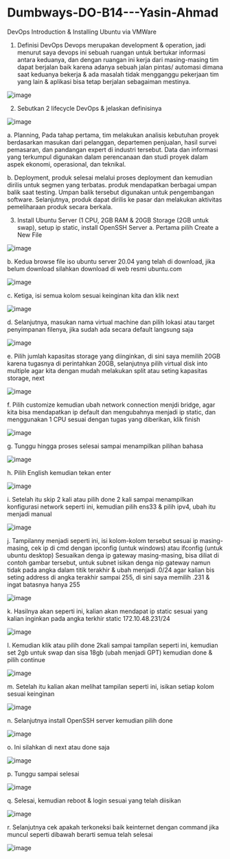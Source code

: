 # Dumbways-DO-B14---Yasin-Ahmad
DevOps Introduction & Installing Ubuntu via VMWare
1.	Definisi DevOps
Devops merupakan development & operation, jadi menurut saya devops ini sebuah ruangan untuk bertukar informasi antara keduanya, dan dengan ruangan ini kerja dari masing-masing tim dapat berjalan baik karena adanya sebuah jalan pintas/ automasi dimana saat keduanya bekerja & ada masalah tidak mengganggu pekerjaan tim yang lain & aplikasi bisa tetap berjalan sebagaiman mestinya. 

![image](https://user-images.githubusercontent.com/117638290/202674253-5122e87f-1252-4fb8-9974-17959a2ae281.png)

2.	Sebutkan 2 lifecycle DevOps & jelaskan definisinya

![image](https://user-images.githubusercontent.com/117638290/202674351-a0abda51-f114-4b62-b6f7-433ab3e9a937.png)

a.	Planning, Pada tahap pertama, tim melakukan analisis kebutuhan proyek berdasarkan masukan dari pelanggan, departemen penjualan, hasil survei pemasaran, dan pandangan expert di industri tersebut. Data dan informasi yang terkumpul digunakan dalam perencanaan dan studi proyek dalam aspek ekonomi, operasional, dan teknikal.

b.	Deployment, produk selesai melalui proses deployment dan kemudian dirilis untuk segmen yang terbatas. produk mendapatkan berbagai umpan balik saat testing. Umpan balik tersebut digunakan untuk pengembangan software. Selanjutnya, produk dapat dirilis ke pasar dan melakukan aktivitas pemeliharaan produk secara berkala.

3.	Install Ubuntu Server (1 CPU, 2GB RAM & 20GB Storage (2GB untuk swap), setup ip static, install OpenSSH Server
a.	Pertama pilih Create a New File

![image](https://user-images.githubusercontent.com/117638290/202674682-e9eae350-3db7-4eeb-85cd-a6a3fbb357ce.png)

b.	Kedua browse file iso ubuntu server 20.04 yang telah di download, jika belum download silahkan download di web resmi ubuntu.com

![image](https://user-images.githubusercontent.com/117638290/202674730-9bcb40a5-6e70-49a9-aac8-e907702470f4.png)

c.	Ketiga, isi semua kolom sesuai keinginan kita dan klik next

![image](https://user-images.githubusercontent.com/117638290/202674775-d98fe8d4-7cf1-4fa2-a931-80e6a27a7abb.png)

d.	Selanjutnya, masukan nama virtual machine dan pilih lokasi atau target penyimpanan filenya, jika sudah ada secara default langsung saja

![image](https://user-images.githubusercontent.com/117638290/202674806-ac759438-c597-4705-8d23-6ba7cfea3bb9.png)

e.	Pilih jumlah kapasitas storage yang diinginkan, di sini saya memilih 20GB karena tugasnya di perintahkan 20GB, selanjutnya pilih virtual disk into multiple agar kita dengan mudah melakukan split atau seting kapasitas storage, next

![image](https://user-images.githubusercontent.com/117638290/202674829-339b514e-a318-4a33-a574-efc355e7f676.png)

f.	Pilih customize kemudian ubah network connection menjdi bridge, agar kita bisa mendapatkan ip default dan mengubahnya menjadi ip static, dan menggunakan 1 CPU sesuai dengan tugas yang diberikan, klik finish

![image](https://user-images.githubusercontent.com/117638290/202674869-5233b37d-b8ed-4a56-877b-b3f35d533f8f.png)

g.	Tunggu hingga proses selesai sampai menampilkan pilihan bahasa

![image](https://user-images.githubusercontent.com/117638290/202674906-15c1ea9a-e424-4a10-8ff8-7e9f943051d0.png)

h.	Pilih English kemudian tekan enter

![image](https://user-images.githubusercontent.com/117638290/202674938-46c027c5-ba46-4d3a-875f-2e71193c780b.png)

i.	Setelah itu skip 2 kali atau pilih done 2 kali sampai menampilkan konfigurasi network seperti ini, kemudian pilih ens33 & pilih ipv4, ubah itu menjadi manual

![image](https://user-images.githubusercontent.com/117638290/202674999-5b993670-6e73-45d9-8e93-d730655e165d.png)

j.	Tampilanny menjadi seperti ini, isi kolom-kolom tersebut sesuai ip masing-masing, cek ip di cmd dengan ipconfig (untuk windows) atau ifconfig (untuk ubuntu desktop) Sesuaikan denga ip gateway masing-masing, bisa diliat di contoh gambar tersebut, untuk subnet isikan denga nip gateway namun tidak pada angka dalam titik terakhir & ubah menjadi .0/24 agar kalian bis seting address di angka terakhir sampai 255, di sini saya memilih .231 & ingat batasnya hanya 255

![image](https://user-images.githubusercontent.com/117638290/202675018-8fc49817-6bdf-446b-8538-5dcbcda1d0bd.png)

k.	Hasilnya akan seperti ini, kalian akan mendapat ip static sesuai yang kalian inginkan pada angka terkhir static 172.10.48.231/24

![image](https://user-images.githubusercontent.com/117638290/202675040-0ee111e7-af18-4eaf-b8e5-51923cd47a3b.png)

l.	Kemudian klik atau pilih done 2kali sampai tampilan seperti ini, kemudian set 2gb untuk swap dan sisa 18gb (ubah menjadi GPT) kemudian done & pilih continue
 
![image](https://user-images.githubusercontent.com/117638290/202675079-73828b2f-1f4b-4aa6-8b1c-6de4ae9c8e16.png)

m.	Setelah itu kalian akan melihat tampilan seperti ini, isikan setiap kolom sesuai keinginan

![image](https://user-images.githubusercontent.com/117638290/202675098-7f719988-cde1-4a32-8919-b2639b05f11f.png)

n.	Selanjutnya install OpenSSH server kemudian pilih done

![image](https://user-images.githubusercontent.com/117638290/202675130-913167e8-c775-4a8d-941d-369250b457dc.png)

o.	Ini silahkan di next atau done saja

![image](https://user-images.githubusercontent.com/117638290/202675169-10151f1e-349e-4364-99f1-8e1564e88501.png)

p.	Tunggu sampai selesai

![image](https://user-images.githubusercontent.com/117638290/202675203-4047bc1e-c119-414b-b626-06653b1dddee.png)

q.	Selesai, kemudian reboot & login sesuai yang telah diisikan

![image](https://user-images.githubusercontent.com/117638290/202675247-c5f4d198-24f1-4d16-9f0d-e10b1dab0318.png)

r.	Selanjutnya cek apakah terkoneksi baik keinternet dengan command <ping google.com> jika muncul seperti dibawah berarti semua telah selesai 

![image](https://user-images.githubusercontent.com/117638290/202675288-b2dceda5-f3a9-4b48-a517-68416157fe3b.png)











